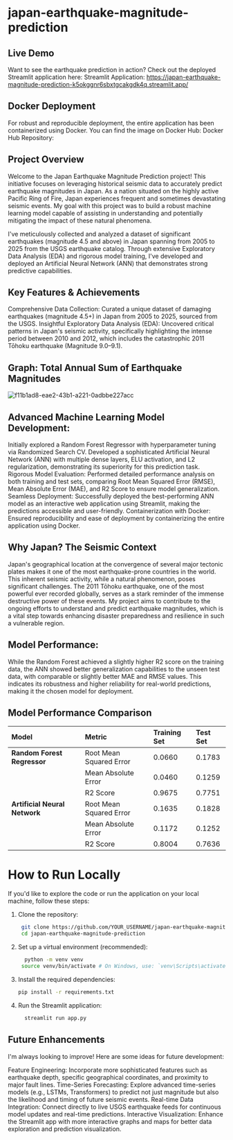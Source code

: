 # japan-earthquake-magnitude-prediction

## Live Demo
Want to see the earthquake prediction in action? Check out the deployed Streamlit application here:
Streamlit Application: https://japan-earthquake-magnitude-prediction-k5okggnr6sbxtgcakgdk4q.streamlit.app/

## Docker Deployment
For robust and reproducible deployment, the entire application has been containerized using Docker. You can find the image on Docker Hub:
Docker Hub Repository:


## Project Overview
Welcome to the Japan Earthquake Magnitude Prediction project! This initiative focuses on leveraging historical seismic data to accurately predict earthquake magnitudes in Japan. As a nation situated on the highly active Pacific Ring of Fire, Japan experiences frequent and sometimes devastating seismic events. My goal with this project was to build a robust machine learning model capable of assisting in understanding and potentially mitigating the impact of these natural phenomena.

I've meticulously collected and analyzed a dataset of significant earthquakes (magnitude 4.5 and above) in Japan spanning from 2005 to 2025 from the USGS earthquake catalog. Through extensive Exploratory Data Analysis (EDA) and rigorous model training, I've developed and deployed an Artificial Neural Network (ANN) that demonstrates strong predictive capabilities.

## Key Features & Achievements
Comprehensive Data Collection: Curated a unique dataset of damaging earthquakes (magnitude 4.5+) in Japan from 2005 to 2025, sourced from the USGS.
Insightful Exploratory Data Analysis (EDA): Uncovered critical patterns in Japan's seismic activity, specifically highlighting the intense period between 2010 and 2012, which includes the catastrophic 2011 Tōhoku earthquake (Magnitude 9.0–9.1).

## Graph: Total Annual Sum of Earthquake Magnitudes
![f11b1ad8-eae2-43b1-a221-0adbbe227acc](https://github.com/user-attachments/assets/c176a54d-7d39-4c53-afbd-35df8132e409)

## Advanced Machine Learning Model Development:
Initially explored a Random Forest Regressor with hyperparameter tuning via Randomized Search CV.
Developed a sophisticated Artificial Neural Network (ANN) with multiple dense layers, ELU activation, and L2 regularization, demonstrating its superiority for this prediction task.
Rigorous Model Evaluation: Performed detailed performance analysis on both training and test sets, comparing Root Mean Squared Error (RMSE), Mean Absolute Error (MAE), and R2 Score to ensure model generalization.
Seamless Deployment: Successfully deployed the best-performing ANN model as an interactive web application using Streamlit, making the predictions accessible and user-friendly.
Containerization with Docker: Ensured reproducibility and ease of deployment by containerizing the entire application using Docker.

## Why Japan? The Seismic Context
Japan's geographical location at the convergence of several major tectonic plates makes it one of the most earthquake-prone countries in the world. This inherent seismic activity, while a natural phenomenon, poses significant challenges. The 2011 Tōhoku earthquake, one of the most powerful ever recorded globally, serves as a stark reminder of the immense destructive power of these events. My project aims to contribute to the ongoing efforts to understand and predict earthquake magnitudes, which is a vital step towards enhancing disaster preparedness and resilience in such a vulnerable region.

## Model Performance:

While the Random Forest achieved a slightly higher R2 score on the training data, the ANN showed better generalization capabilities to the unseen test data, with comparable or slightly better MAE and RMSE values. This indicates its robustness and higher reliability for real-world predictions, making it the chosen model for deployment.

## Model Performance Comparison

| Model                       | Metric                  | Training Set | Test Set |
| :-------------------------- | :---------------------- | :----------- | :------- |
| **Random Forest Regressor** | Root Mean Squared Error | 0.0660       | 0.1783   |
|                             | Mean Absolute Error     | 0.0460       | 0.1259   |
|                             | R2 Score                | 0.9675       | 0.7751   |
| **Artificial Neural Network** | Root Mean Squared Error | 0.1635       | 0.1828   |
|                             | Mean Absolute Error     | 0.1172       | 0.1252   |
|                             | R2 Score                | 0.8004       | 0.7636   |


# How to Run Locally
If you'd like to explore the code or run the application on your local machine, follow these steps:

1. Clone the repository:
   ```bash
    git clone https://github.com/YOUR_USERNAME/japan-earthquake-magnitude-prediction.git
    cd japan-earthquake-magnitude-prediction
   
2. Set up a virtual environment (recommended):
   ```bash
     python -m venv venv
    source venv/bin/activate # On Windows, use: `venv\Scripts\activate`
   
4. Install the required dependencies:
    ```bash
   pip install -r requirements.txt
    
5. Run the Streamlit application:
   ```bash
     streamlit run app.py 

## Future Enhancements
I'm always looking to improve! Here are some ideas for future development:

Feature Engineering: Incorporate more sophisticated features such as earthquake depth, specific geographical coordinates, and proximity to major fault lines.
Time-Series Forecasting: Explore advanced time-series models (e.g., LSTMs, Transformers) to predict not just magnitude but also the likelihood and timing of future seismic events.
Real-time Data Integration: Connect directly to live USGS earthquake feeds for continuous model updates and real-time predictions.
Interactive Visualization: Enhance the Streamlit app with more interactive graphs and maps for better data exploration and prediction visualization.






